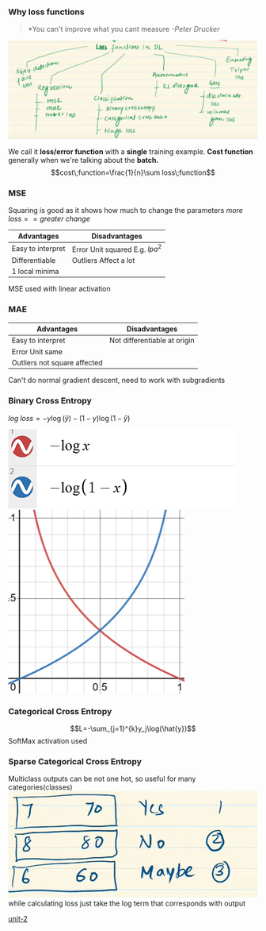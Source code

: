 ### Why loss functions

> *You can't improve what you cant measure
> <cite>-Peter Drucker</cite>

![](../../Attachments/loss-20230924-4.png)


We call it **loss/error function** with a **single** training example.
**Cost function** generally when we're talking about the **batch.**
$$cost\;function=\frac{1}{n}\sum loss\;function$$


### MSE
Squaring is good as it shows how much to change the parameters 
$more\;loss == greater\;change$

|Advantages|Disadvantages|
|------------|---------------|
|Easy to interpret|Error Unit squared E.g. $lpa^2$|
|Differentiable|Outliers Affect a lot|
| 1 local minima||

MSE used with linear activation

### MAE

|Advantages|Disadvantages|
|------------|---------------|
|Easy to interpret|Not differentiable at origin|
|Error Unit same||
|Outliers not square affected||

Can't do normal gradient descent, need to work with subgradients

### Binary Cross Entropy

$log\;loss=-y\log{(\hat{y})}-(1-y)\log{(1-\hat{y})}$

![](../../Attachments/loss-20230924.png)
![](../../Attachments/loss-20230924-5.png)

### Categorical Cross Entropy

$$L=-\sum_{j=1}^{k}y_j\log(\hat{y})$$
SoftMax activation used


### Sparse Categorical Cross Entropy

Multiclass outputs can be not one hot, so useful for many categories(classes)
![](../../Attachments/loss-20230924-6.png)
while calculating loss just take the log term that corresponds with output

[unit-2](unit-2.md)
